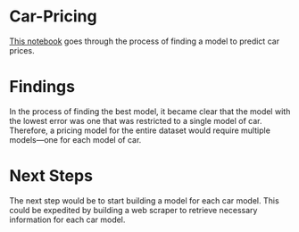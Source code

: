 # Car-Pricing
[This notebook](https://github.com/henrythemann/Car-Pricing/blob/main/project.ipynb) goes through the process of finding a model to predict car prices.

# Findings
In the process of finding the best model, it became clear that the model with the lowest error was one that was restricted to a single model of car. Therefore, a pricing model for the entire dataset would require multiple models—one for each model of car.

# Next Steps
The next step would be to start building a model for each car model. This could be expedited by building a web scraper to retrieve necessary information for each car model.

